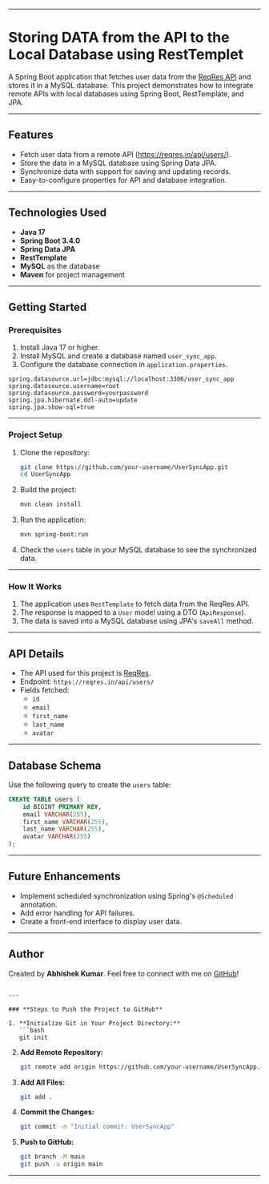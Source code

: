 
---

# Storing DATA from the API to the Local Database using RestTemplet

A Spring Boot application that fetches user data from the [ReqRes API](https://reqres.in/api/users/) and stores it in a MySQL database. This project demonstrates how to integrate remote APIs with local databases using Spring Boot, RestTemplate, and JPA.

---

## Features

- Fetch user data from a remote API (https://reqres.in/api/users/).
- Store the data in a MySQL database using Spring Data JPA.
- Synchronize data with support for saving and updating records.
- Easy-to-configure properties for API and database integration.

---

## Technologies Used

- **Java 17**
- **Spring Boot 3.4.0**
- **Spring Data JPA**
- **RestTemplate**
- **MySQL** as the database
- **Maven** for project management

---

## Getting Started

### Prerequisites

1. Install Java 17 or higher.
2. Install MySQL and create a database named `user_sync_app`.
3. Configure the database connection in `application.properties`.

```properties
spring.datasource.url=jdbc:mysql://localhost:3306/user_sync_app
spring.datasource.username=root
spring.datasource.password=yourpassword
spring.jpa.hibernate.ddl-auto=update
spring.jpa.show-sql=true
```

---

### Project Setup

1. Clone the repository:
   ```bash
   git clone https://github.com/your-username/UserSyncApp.git
   cd UserSyncApp
   ```

2. Build the project:
   ```bash
   mvn clean install
   ```

3. Run the application:
   ```bash
   mvn spring-boot:run
   ```

4. Check the `users` table in your MySQL database to see the synchronized data.

---

### How It Works

1. The application uses `RestTemplate` to fetch data from the ReqRes API.
2. The response is mapped to a `User` model using a DTO (`ApiResponse`).
3. The data is saved into a MySQL database using JPA's `saveAll` method.

---

## API Details

- The API used for this project is [ReqRes](https://reqres.in/).
- Endpoint: `https://reqres.in/api/users/`
- Fields fetched:
  - `id`
  - `email`
  - `first_name`
  - `last_name`
  - `avatar`

---

## Database Schema

Use the following query to create the `users` table:

```sql
CREATE TABLE users (
    id BIGINT PRIMARY KEY,
    email VARCHAR(255),
    first_name VARCHAR(255),
    last_name VARCHAR(255),
    avatar VARCHAR(255)
);
```

---

## Future Enhancements

- Implement scheduled synchronization using Spring's `@Scheduled` annotation.
- Add error handling for API failures.
- Create a front-end interface to display user data.

---

## Author

Created by **Abhishek Kumar**. Feel free to connect with me on [GitHub](https://github.com/abhishek-kr03)!
```

---

### **Steps to Push the Project to GitHub**

1. **Initialize Git in Your Project Directory:**
   ```bash
   git init
   ```

2. **Add Remote Repository:**
   ```bash
   git remote add origin https://github.com/your-username/UserSyncApp.git
   ```

3. **Add All Files:**
   ```bash
   git add .
   ```

4. **Commit the Changes:**
   ```bash
   git commit -m "Initial commit: UserSyncApp"
   ```

5. **Push to GitHub:**
   ```bash
   git branch -M main
   git push -u origin main
   ```

---
